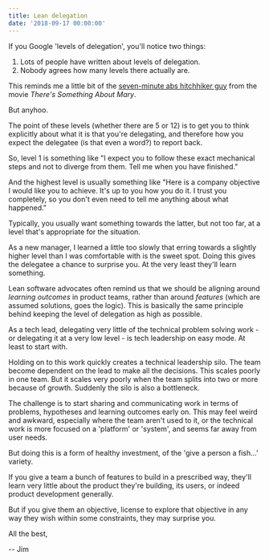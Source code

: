 ```yaml
---
title: Lean delegation
date: '2018-09-17 00:00:00'
---
```


If you Google 'levels of delegation', you'll notice two things:

1. Lots of people have written about levels of delegation.
2. Nobody agrees how many levels there actually are.

This reminds me a little bit of the [seven-minute abs hitchhiker guy](https://www.youtube.com/watch?v=JB2di69FmhE) from the movie _There's Something About Mary_.

But anyhoo.

The point of these levels (whether there are 5 or 12) is to get you to think explicitly about what it is that you're delegating, and therefore how you expect the delegatee (is that even a word?) to report back.

So, level 1 is something like "I expect you to follow these exact mechanical steps and not to diverge from them. Tell me when you have finished."

And the highest level is usually something like "Here is a company objective I would like you to achieve. It's up to you how you do it. I trust you completely, so you don't even need to tell me anything about what happened."

Typically, you usually want something towards the latter, but not too far, at a level that's appropriate for the situation.

As a new manager, I learned a little too slowly that erring towards a slightly higher level than I was comfortable with is the sweet spot. Doing this gives the delegatee a chance to surprise you. At the very least they'll learn something.

Lean software advocates often remind us that we should be aligning around _learning outcomes_ in product teams, rather than around _features_ (which are assumed solutions, goes the logic). This is basically the same principle behind keeping the level of delegation as high as possible.

As a tech lead, delegating very little of the technical problem solving work - or delegating it at a very low level - is tech leadership on easy mode. At least to start with.

Holding on to this work quickly creates a technical leadership silo. The team become dependent on the lead to make all the decisions. This scales poorly in one team. But it scales very poorly when the team splits into two or more because of growth. Suddenly the silo is also a bottleneck.

The challenge is to start sharing and communicating work in terms of problems, hypotheses and learning outcomes early on. This may feel weird and awkward, especially where the team aren't used to it, or the technical work is more focused on a 'platform' or 'system', and seems far away from user needs.

But doing this is a form of healthy investment, of the 'give a person a fish...' variety. 

If you give a team a bunch of features to build in a prescribed way, they'll learn very little about the product they're building, its users, or indeed product development generally.

But if you give them an objective, license to explore that objective in any way they wish within some constraints, they may surprise you.

All the best,

-- Jim
